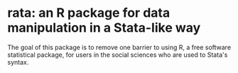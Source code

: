 # rata: an R package for data manipulation in a Stata-like way

The goal of this package is to remove one barrier to using R, a free software statistical package, for users in the social sciences who are used to Stata's syntax.
